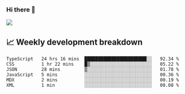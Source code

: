 ### Hi there 👋
<img align="center" src="https://github-readme-stats.vercel.app/api?username=Tumao727&show_icons=true&hide_title=true&theme=dracula" />


## 📈 Weekly development breakdown
<!--START_SECTION:waka-->

```text
TypeScript   24 hrs 16 mins  ███████████████████████░░   92.34 %
CSS          1 hr 22 mins    █▒░░░░░░░░░░░░░░░░░░░░░░░   05.22 %
JSON         28 mins         ▒░░░░░░░░░░░░░░░░░░░░░░░░   01.78 %
JavaScript   5 mins          ░░░░░░░░░░░░░░░░░░░░░░░░░   00.36 %
MDX          2 mins          ░░░░░░░░░░░░░░░░░░░░░░░░░   00.19 %
XML          1 min           ░░░░░░░░░░░░░░░░░░░░░░░░░   00.08 %
```

<!--END_SECTION:waka-->